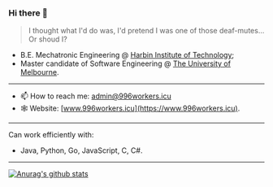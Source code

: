 ### Hi there 👋

> I thought what I'd do was, I'd pretend I was one of those deaf-mutes... Or shoud I?

- B.E. Mechatronic Engineering @ [Harbin Institute of Technology](http://www.hit.edu.cn);
- Master candidate of Software Engineering @ [The University of Melbourne](https://www.unimelb.edu.au). 

---

- 📫 How to reach me: admin@996workers.icu
- 🕸 Website: [www.996workers.icu](https://www.996workers.icu).

---

Can work efficiently with:
- Java, Python, Go, JavaScript, C, C#.
---
[![Anurag's github stats](https://github-readme-stats.vercel.app/api?username=Blackmesa-Canteen&show_icons=true&count_private=true)](https://github.com/Blackmesa-Canteen)



